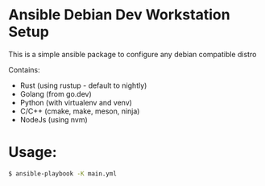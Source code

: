 # Ansible Debian Dev Workstation Setup

This is a simple ansible package to configure any debian compatible distro

Contains: 
* Rust (using rustup - default to nightly)
* Golang (from go.dev)
* Python (with virtualenv and venv)
* C/C++ (cmake, make, meson, ninja)
* NodeJs (using nvm)

# Usage:

```bash
$ ansible-playbook -K main.yml
```
